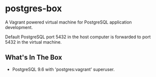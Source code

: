 # postgres-box

A Vagrant powered virtual machine for PostgreSQL application development.

Default PostgreSQL port 5432 in the host computer is forwarded to port 5432 in the virtual machine.

## What's In The Box

* PostgreSQL 9.6 with 'postgres:vagrant' superuser.
